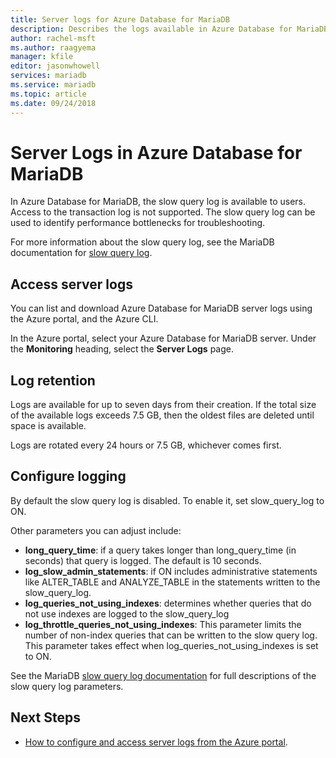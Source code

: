 ```yaml
---
title: Server logs for Azure Database for MariaDB
description: Describes the logs available in Azure Database for MariaDB, and the available parameters for enabling different logging levels.
author: rachel-msft
ms.author: raagyema
manager: kfile
editor: jasonwhowell
services: mariadb
ms.service: mariadb
ms.topic: article
ms.date: 09/24/2018
---
```

# Server Logs in Azure Database for MariaDB
In Azure Database for MariaDB, the slow query log is available to users. Access to the transaction log is not supported. The slow query log can be used to identify performance bottlenecks for troubleshooting.

For more information about the slow query log, see the MariaDB documentation for [slow query log](https://mariadb.com/kb/en/library/slow-query-log-overview/).

## Access server logs
You can list and download Azure Database for MariaDB server logs using the Azure portal, and the Azure CLI.

In the Azure portal, select your Azure Database for MariaDB server. Under the **Monitoring** heading, select the **Server Logs** page.

<!-- For more information on Azure CLI, see [Configure and access server logs using Azure CLI](howto-configure-server-logs-in-cli.md).-->

## Log retention
Logs are available for up to seven days from their creation. If the total size of the available logs exceeds 7.5 GB, then the oldest files are deleted until space is available.

Logs are rotated every 24 hours or 7.5 GB, whichever comes first.

## Configure logging
By default the slow query log is disabled. To enable it, set slow_query_log to ON.

Other parameters you can adjust include:

- **long_query_time**: if a query takes longer than long_query_time (in seconds) that query is logged. The default is 10 seconds.
- **log_slow_admin_statements**: if ON includes administrative statements like ALTER_TABLE and ANALYZE_TABLE in the statements written to the slow_query_log.
- **log_queries_not_using_indexes**: determines whether queries that do not use indexes are logged to the slow_query_log
- **log_throttle_queries_not_using_indexes**: This parameter limits the number of non-index queries that can be written to the slow query log. This parameter takes effect when log_queries_not_using_indexes is set to ON.

See the MariaDB [slow query log documentation](https://mariadb.com/kb/en/library/slow-query-log-overview/) for full descriptions of the slow query log parameters.

## Next Steps
- [How to configure and access server logs from the Azure portal](howto-configure-server-logs-in-portal.md).
